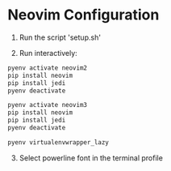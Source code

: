 # Neovim Configuration

1. Run the script 'setup.sh'

2. Run interactively:

```bash
pyenv activate neovim2
pip install neovim
pip install jedi
pyenv deactivate

pyenv activate neovim3
pip install neovim
pip install jedi
pyenv deactivate

pyenv virtualenvwrapper_lazy
```

3. Select powerline font in the terminal profile




